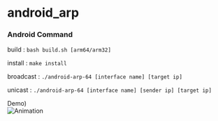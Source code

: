 # android_arp


### Android Command  

build : `bash build.sh [arm64/arm32]`

install : `make install`

broadcast : `./android-arp-64 [interface name] [target ip]`  

unicast : `./android-arp-64 [interface name] [sender ip] [target ip]`


Demo)  
![Animation](https://github.com/West-wise/android_arp/assets/105000701/d2a0504e-9528-4983-9e60-1db03df5ff2e)
